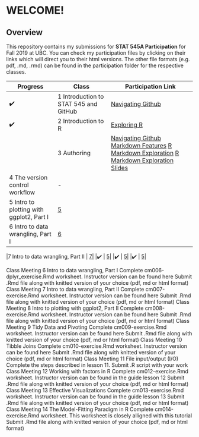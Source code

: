 # **WELCOME!**
## Overview

This repository contains my submissions for **STAT 545A Participation** for Fall 2019 at UBC. You can check my participation files by clicking on their links which will direct you to their html versions. The other file formats (e.g. pdf, .md, .rmd) can be found in the participation folder for the respective classes.

|Progress|Class| Participation Link| 
|----------- | ----------- | ----------- |
|:heavy_check_mark:|1 Introduction to STAT 545 and GitHub|[Navigating Github](https://carleenaortega.github.io/STAT545-participation/Lec1/navigating_github.html)|
|:heavy_check_mark:|2 Introduction to R|[Exploring R](https://carleenaortega.github.io/STAT545-participation/Lec2/Lec2RExploration.html)|
||3 Authoring| [Navigating Github Markdown Features](https://carleenaortega.github.io/STAT545-participation/Lec3/navigating_github.html) [R Markdown Exploration](https://carleenaortega.github.io/STAT545-participation/Lec3/R-Markdown-Exploration.html) [R Markdown Exploration Slides](https://carleenaortega.github.io/STAT545-participation/Lec3/R-Markdown-Exploration-Slides.html) |
|4 The version control workflow |-|
|5 Intro to plotting with ggplot2, Part I| [5](https://carleenaortega.github.io/STAT545-participation/Lec5/cm005-ggplot_intro.html)|
|6 Intro to data wrangling, Part I| [6](https://carleenaortega.github.io/STAT545-participation/Lec6/)|

|7 Intro to data wrangling, Part II | [7](https://carleenaortega.github.io/STAT545-participation/)|
|:heavy_check_mark: | [5](https://carleenaortega.github.io/STAT545-participation/)|
|:heavy_check_mark: | [5](https://carleenaortega.github.io/STAT545-participation/)|
|:heavy_check_mark: | [5](https://carleenaortega.github.io/STAT545-participation/)|


Class Meeting 6 Intro to data wrangling, Part I
Complete cm006-dplyr_exercise.Rmd worksheet. Instructor version can be found here
Submit .Rmd file along with knitted version of your choice (pdf, md or html format)
Class Meeting 7 Intro to data wrangling, Part II
Complete cm007-exercise.Rmd worksheet. Instructor version can be found here
Submit .Rmd file along with knitted version of your choice (pdf, md or html format)
Class Meeting 8 Intro to plotting with ggplot2, Part II
Complete cm008-exercise.Rmd worksheet. Instructor version can be found here
Submit .Rmd file along with knitted version of your choice (pdf, md or html format)
Class Meeting 9 Tidy Data and Pivoting
Complete cm009-exercise.Rmd worksheet. Instructor version can be found here
Submit .Rmd file along with knitted version of your choice (pdf, md or html format)
Class Meeting 10 Tibble Joins
Complete cm010-exercise.Rmd worksheet. Instructor version can be found here
Submit .Rmd file along with knitted version of your choice (pdf, md or html format)
Class Meeting 11 File input/output (I/O)
Complete the steps described in lesson 11.
Submit .R script with your work
Class Meeting 12 Working with factors in R
Complete cm012-exercise.Rmd worksheet. Instructor version can be found in the guide lesson 12
Submit .Rmd file along with knitted version of your choice (pdf, md or html format)
Class Meeting 13 Effective Visualizations
Complete cm013-exercise.Rmd worksheet. Instructor version can be found in the guide lesson 13
Submit .Rmd file along with knitted version of your choice (pdf, md or html format)
Class Meeting 14 The Model-Fitting Paradigm in R
Complete cm014-exercise.Rmd worksheet. This worksheet is closely alligned with this tutorial
Submit .Rmd file along with knitted version of your choice (pdf, md or html format)
